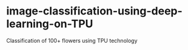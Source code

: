# image-classification-using-deep-learning-on-TPU
Classification of 100+ flowers using TPU technology
